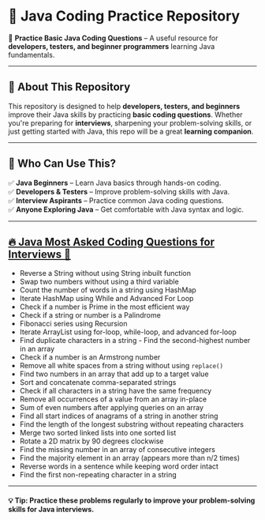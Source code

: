 # 📘 Java Coding Practice Repository  
🚀 **Practice Basic Java Coding Questions** – A useful resource for **developers, testers, and beginner programmers** learning Java fundamentals.

---

## 📌 About This Repository  
This repository is designed to help **developers, testers, and beginners** improve their Java skills by practicing **basic coding questions**. Whether you're preparing for **interviews**, sharpening your problem-solving skills, or just getting started with Java, this repo will be a great **learning companion**.

---

## 🎯 Who Can Use This?  
✅ **Java Beginners** – Learn Java basics through hands-on coding.  
✅ **Developers & Testers** – Improve problem-solving skills with Java.  
✅ **Interview Aspirants** – Practice common Java coding questions.  
✅ **Anyone Exploring Java** – Get comfortable with Java syntax and logic.

---

## [🔥 Java Most Asked Coding Questions for Interviews 🚀](https://github.com/harsh-dev-24/Java-Basic-Codes/tree/main/InterviewPrograms/src/common/java/codes/mostasked)  
 
- Reverse a String without using String inbuilt function  
- Swap two numbers without using a third variable  
- Count the number of words in a string using HashMap  
- Iterate HashMap using While and Advanced For Loop  
- Check if a number is Prime in the most efficient way  
- Check if a string or number is a Palindrome  
- Fibonacci series using Recursion  
- Iterate ArrayList using for-loop, while-loop, and advanced for-loop  
- Find duplicate characters in a string - Find the second-highest number in an array  
- Check if a number is an Armstrong number  
- Remove all white spaces from a string without using `replace()`  
- Find two numbers in an array that add up to a target value  
- Sort and concatenate comma-separated strings  
- Check if all characters in a string have the same frequency  
- Remove all occurrences of a value from an array in-place  
- Sum of even numbers after applying queries on an array  
- Find all start indices of anagrams of a string in another string  
- Find the length of the longest substring without repeating characters  
- Merge two sorted linked lists into one sorted list  
- Rotate a 2D matrix by 90 degrees clockwise  
- Find the missing number in an array of consecutive integers  
- Find the majority element in an array (appears more than n/2 times)  
- Reverse words in a sentence while keeping word order intact  
- Find the first non-repeating character in a string 

---

#### 💡 **Tip:** Practice these problems regularly to improve your problem-solving skills for Java interviews.  
